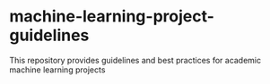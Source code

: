 # machine-learning-project-guidelines
This repository provides guidelines and best practices for academic machine learning projects
